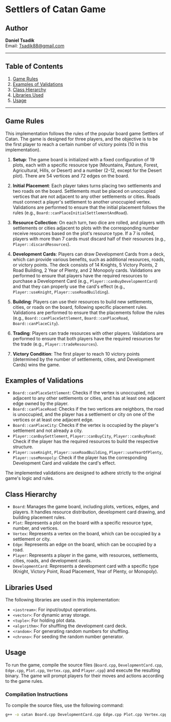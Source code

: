 # Settlers of Catan Game

## Author
**Daniel Tsadik**  
Email: [Tsadik88@gmail.com](mailto:Tsadik88@gmail.com)

---

## Table of Contents
1. [Game Rules](#game-rules)
2. [Examples of Validations](#examples-of-validations)
3. [Class Hierarchy](#class-hierarchy)
4. [Libraries Used](#libraries-used)
5. [Usage](#usage)

---

## Game Rules

This implementation follows the rules of the popular board game Settlers of Catan. The game is designed for three players, and the objective is to be the first player to reach a certain number of victory points (10 in this implementation).

1. **Setup**: The game board is initialized with a fixed configuration of 19 plots, each with a specific resource type (Mountains, Pasture, Forest, Agricultural, Hills, or Desert) and a number (2-12, except for the Desert plot). There are 54 vertices and 72 edges on the board.

2. **Initial Placement**: Each player takes turns placing two settlements and two roads on the board. Settlements must be placed on unoccupied vertices that are not adjacent to any other settlements or cities. Roads must connect a player's settlement to another unoccupied vertex. Validations are performed to ensure that the initial placement follows the rules (e.g., `Board::canPlaceInitialSettlementAndRoad`).

3. **Resource Collection**: On each turn, two dice are rolled, and players with settlements or cities adjacent to plots with the corresponding number receive resources based on the plot's resource type. If a 7 is rolled, players with more than 7 cards must discard half of their resources (e.g., `Player::discardResources`).

4. **Development Cards**: Players can draw Development Cards from a deck, which can provide various benefits, such as additional resources, roads, or victory points. The deck consists of 14 Knights, 5 Victory Points, 2 Road Building, 2 Year of Plenty, and 2 Monopoly cards. Validations are performed to ensure that players have the required resources to purchase a Development Card (e.g., `Player::canBuyDevelopmentCard`) and that they can properly use the card's effect (e.g., `Player::useKnight`, `Player::useRoadBuilding`).

5. **Building**: Players can use their resources to build new settlements, cities, or roads on the board, following specific placement rules. Validations are performed to ensure that the placements follow the rules (e.g., `Board::canPlaceSettlement`, `Board::canPlaceRoad`, `Board::canPlaceCity`).

6. **Trading**: Players can trade resources with other players. Validations are performed to ensure that both players have the required resources for the trade (e.g., `Player::tradeResources`).

7. **Victory Condition**: The first player to reach 10 victory points (determined by the number of settlements, cities, and Development Cards) wins the game.

## Examples of Validations

- `Board::canPlaceSettlement`: Checks if the vertex is unoccupied, not adjacent to any other settlements or cities, and has at least one adjacent edge owned by the player.
- `Board::canPlaceRoad`: Checks if the two vertices are neighbors, the road is unoccupied, and the player has a settlement or city on one of the vertices or at least one adjacent edge.
- `Board::canPlaceCity`: Checks if the vertex is occupied by the player's settlement and not already a city.
- `Player::canBuySettlement`, `Player::canBuyCity`, `Player::canBuyRoad`: Check if the player has the required resources to build the respective structure.
- `Player::useKnight`, `Player::useRoadBuilding`, `Player::useYearOfPlenty`, `Player::useMonopoly`: Check if the player has the corresponding Development Card and validate the card's effect.

The implemented validations are designed to adhere strictly to the original game's logic and rules.

## Class Hierarchy

- `Board`: Manages the game board, including plots, vertices, edges, and players. It handles resource distribution, development card drawing, and building placement rules.
- `Plot`: Represents a plot on the board with a specific resource type, number, and vertices.
- `Vertex`: Represents a vertex on the board, which can be occupied by a settlement or city.
- `Edge`: Represents an edge on the board, which can be occupied by a road.
- `Player`: Represents a player in the game, with resources, settlements, cities, roads, and development cards.
- `DevelopmentCard`: Represents a development card with a specific type (Knight, Victory Point, Road Placement, Year of Plenty, or Monopoly).

## Libraries Used

The following libraries are used in this implementation:

- `<iostream>`: For input/output operations.
- `<vector>`: For dynamic array storage.
- `<tuple>`: For holding plot data.
- `<algorithm>`: For shuffling the development card deck.
- `<random>`: For generating random numbers for shuffling.
- `<chrono>`: For seeding the random number generator.

## Usage

To run the game, compile the source files (`Board.cpp`, `DevelopmentCard.cpp`, `Edge.cpp`, `Plot.cpp`, `Vertex.cpp`, and `Player.cpp`) and execute the resulting binary. The game will prompt players for their moves and actions according to the game rules.

### Compilation Instructions

To compile the source files, use the following command:
```bash
g++ -o catan Board.cpp DevelopmentCard.cpp Edge.cpp Plot.cpp Vertex.cpp Player.cpp
